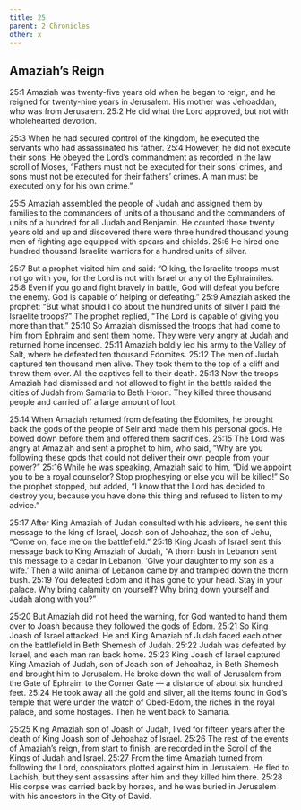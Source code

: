 ```yaml
---
title: 25
parent: 2 Chronicles
other: x
---
```



## Amaziah’s Reign

<a name="25:1">25:1</a> Amaziah was twenty-five years old when he began to reign, and he reigned for twenty-nine years in Jerusalem. His mother was Jehoaddan, who was from Jerusalem. <a name="25:2">25:2</a> He did what the Lord approved, but not with wholehearted devotion.

<a name="25:3">25:3</a> When he had secured control of the kingdom, he executed the servants who had assassinated his father. <a name="25:4">25:4</a> However, he did not execute their sons. He obeyed the Lord’s commandment as recorded in the law scroll of Moses, “Fathers must not be executed for their sons’ crimes, and sons must not be executed for their fathers’ crimes. A man must be executed only for his own crime.”

<a name="25:5">25:5</a> Amaziah assembled the people of Judah and assigned them by families to the commanders of units of a thousand and the commanders of units of a hundred for all Judah and Benjamin. He counted those twenty years old and up and discovered there were three hundred thousand young men of fighting age equipped with spears and shields. <a name="25:6">25:6</a> He hired one hundred thousand Israelite warriors for a hundred units of silver.

<a name="25:7">25:7</a> But a prophet visited him and said: “O king, the Israelite troops must not go with you, for the Lord is not with Israel or any of the Ephraimites. <a name="25:8">25:8</a> Even if you go and fight bravely in battle, God will defeat you before the enemy. God is capable of helping or defeating.” <a name="25:9">25:9</a> Amaziah asked the prophet: “But what should I do about the hundred units of silver I paid the Israelite troops?” The prophet replied, “The Lord is capable of giving you more than that.” <a name="25:10">25:10</a> So Amaziah dismissed the troops that had come to him from Ephraim and sent them home. They were very angry at Judah and returned home incensed. <a name="25:11">25:11</a> Amaziah boldly led his army to the Valley of Salt, where he defeated ten thousand Edomites. <a name="25:12">25:12</a> The men of Judah captured ten thousand men alive. They took them to the top of a cliff and threw them over. All the captives fell to their death. <a name="25:13">25:13</a> Now the troops Amaziah had dismissed and not allowed to fight in the battle raided the cities of Judah from Samaria to Beth Horon. They killed three thousand people and carried off a large amount of loot.

<a name="25:14">25:14</a> When Amaziah returned from defeating the Edomites, he brought back the gods of the people of Seir and made them his personal gods. He bowed down before them and offered them sacrifices. <a name="25:15">25:15</a> The Lord was angry at Amaziah and sent a prophet to him, who said, “Why are you following these gods that could not deliver their own people from your power?” <a name="25:16">25:16</a> While he was speaking, Amaziah said to him, “Did we appoint you to be a royal counselor? Stop prophesying or else you will be killed!” So the prophet stopped, but added, “I know that the Lord has decided to destroy you, because you have done this thing and refused to listen to my advice.”

<a name="25:17">25:17</a> After King Amaziah of Judah consulted with his advisers, he sent this message to the king of Israel, Joash son of Jehoahaz, the son of Jehu, “Come on, face me on the battlefield.” <a name="25:18">25:18</a> King Joash of Israel sent this message back to King Amaziah of Judah, “A thorn bush in Lebanon sent this message to a cedar in Lebanon, ‘Give your daughter to my son as a wife.’ Then a wild animal of Lebanon came by and trampled down the thorn bush. <a name="25:19">25:19</a> You defeated Edom and it has gone to your head. Stay in your palace. Why bring calamity on yourself? Why bring down yourself and Judah along with you?”

<a name="25:20">25:20</a> But Amaziah did not heed the warning, for God wanted to hand them over to Joash because they followed the gods of Edom. <a name="25:21">25:21</a> So King Joash of Israel attacked. He and King Amaziah of Judah faced each other on the battlefield in Beth Shemesh of Judah. <a name="25:22">25:22</a> Judah was defeated by Israel, and each man ran back home. <a name="25:23">25:23</a> King Joash of Israel captured King Amaziah of Judah, son of Joash son of Jehoahaz, in Beth Shemesh and brought him to Jerusalem. He broke down the wall of Jerusalem from the Gate of Ephraim to the Corner Gate — a distance of about six hundred feet. <a name="25:24">25:24</a> He took away all the gold and silver, all the items found in God’s temple that were under the watch of Obed-Edom, the riches in the royal palace, and some hostages. Then he went back to Samaria.

<a name="25:25">25:25</a> King Amaziah son of Joash of Judah, lived for fifteen years after the death of King Joash son of Jehoahaz of Israel. <a name="25:26">25:26</a> The rest of the events of Amaziah’s reign, from start to finish, are recorded in the Scroll of the Kings of Judah and Israel. <a name="25:27">25:27</a> From the time Amaziah turned from following the Lord, conspirators plotted against him in Jerusalem. He fled to Lachish, but they sent assassins after him and they killed him there. <a name="25:28">25:28</a> His corpse was carried back by horses, and he was buried in Jerusalem with his ancestors in the City of David.